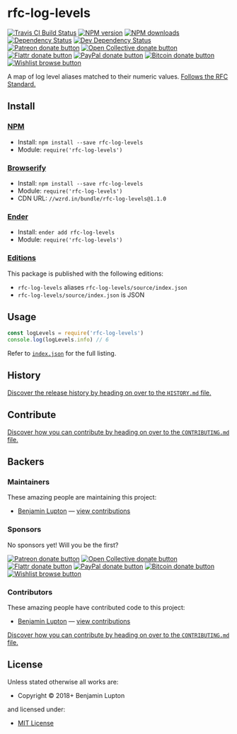 <!-- TITLE/ -->

<h1>rfc-log-levels</h1>

<!-- /TITLE -->


<!-- BADGES/ -->

<span class="badge-travisci"><a href="http://travis-ci.org/bevry/log-levels" title="Check this project's build status on TravisCI"><img src="https://img.shields.io/travis/bevry/log-levels/master.svg" alt="Travis CI Build Status" /></a></span>
<span class="badge-npmversion"><a href="https://npmjs.org/package/rfc-log-levels" title="View this project on NPM"><img src="https://img.shields.io/npm/v/rfc-log-levels.svg" alt="NPM version" /></a></span>
<span class="badge-npmdownloads"><a href="https://npmjs.org/package/rfc-log-levels" title="View this project on NPM"><img src="https://img.shields.io/npm/dm/rfc-log-levels.svg" alt="NPM downloads" /></a></span>
<span class="badge-daviddm"><a href="https://david-dm.org/bevry/log-levels" title="View the status of this project's dependencies on DavidDM"><img src="https://img.shields.io/david/bevry/log-levels.svg" alt="Dependency Status" /></a></span>
<span class="badge-daviddmdev"><a href="https://david-dm.org/bevry/log-levels#info=devDependencies" title="View the status of this project's development dependencies on DavidDM"><img src="https://img.shields.io/david/dev/bevry/log-levels.svg" alt="Dev Dependency Status" /></a></span>
<br class="badge-separator" />
<span class="badge-patreon"><a href="https://patreon.com/bevry" title="Donate to this project using Patreon"><img src="https://img.shields.io/badge/patreon-donate-yellow.svg" alt="Patreon donate button" /></a></span>
<span class="badge-opencollective"><a href="https://opencollective.com/bevry" title="Donate to this project using Open Collective"><img src="https://img.shields.io/badge/open%20collective-donate-yellow.svg" alt="Open Collective donate button" /></a></span>
<span class="badge-flattr"><a href="https://flattr.com/profile/balupton" title="Donate to this project using Flattr"><img src="https://img.shields.io/badge/flattr-donate-yellow.svg" alt="Flattr donate button" /></a></span>
<span class="badge-paypal"><a href="https://bevry.me/paypal" title="Donate to this project using Paypal"><img src="https://img.shields.io/badge/paypal-donate-yellow.svg" alt="PayPal donate button" /></a></span>
<span class="badge-bitcoin"><a href="https://bevry.me/bitcoin" title="Donate once-off to this project using Bitcoin"><img src="https://img.shields.io/badge/bitcoin-donate-yellow.svg" alt="Bitcoin donate button" /></a></span>
<span class="badge-wishlist"><a href="https://bevry.me/wishlist" title="Buy an item on our wishlist for us"><img src="https://img.shields.io/badge/wishlist-donate-yellow.svg" alt="Wishlist browse button" /></a></span>

<!-- /BADGES -->


A map of log level aliases matched to their numeric values. [Follows the RFC Standard.](http://www.faqs.org/rfcs/rfc3164.html)


<!-- INSTALL/ -->

<h2>Install</h2>

<a href="https://npmjs.com" title="npm is a package manager for javascript"><h3>NPM</h3></a><ul>
<li>Install: <code>npm install --save rfc-log-levels</code></li>
<li>Module: <code>require('rfc-log-levels')</code></li></ul>

<a href="http://browserify.org" title="Browserify lets you require('modules') in the browser by bundling up all of your dependencies"><h3>Browserify</h3></a><ul>
<li>Install: <code>npm install --save rfc-log-levels</code></li>
<li>Module: <code>require('rfc-log-levels')</code></li>
<li>CDN URL: <code>//wzrd.in/bundle/rfc-log-levels@1.1.0</code></li></ul>

<a href="http://enderjs.com" title="Ender is a full featured package manager for your browser"><h3>Ender</h3></a><ul>
<li>Install: <code>ender add rfc-log-levels</code></li>
<li>Module: <code>require('rfc-log-levels')</code></li></ul>

<h3><a href="https://github.com/bevry/editions" title="Editions are the best way to produce and consume packages you care about.">Editions</a></h3>

<p>This package is published with the following editions:</p>

<ul><li><code>rfc-log-levels</code> aliases <code>rfc-log-levels/source/index.json</code></li>
<li><code>rfc-log-levels/source/index.json</code> is JSON</li></ul>

<!-- /INSTALL -->


## Usage

``` javascript
const logLevels = require('rfc-log-levels')
console.log(logLevels.info) // 6
```

Refer to [`index.json`](https://github.com/bevry/log-levels/blob/master/index.json) for the full listing.

<!-- HISTORY/ -->

<h2>History</h2>

<a href="https://github.com/bevry/log-levels/blob/master/HISTORY.md#files">Discover the release history by heading on over to the <code>HISTORY.md</code> file.</a>

<!-- /HISTORY -->


<!-- CONTRIBUTE/ -->

<h2>Contribute</h2>

<a href="https://github.com/bevry/log-levels/blob/master/CONTRIBUTING.md#files">Discover how you can contribute by heading on over to the <code>CONTRIBUTING.md</code> file.</a>

<!-- /CONTRIBUTE -->


<!-- BACKERS/ -->

<h2>Backers</h2>

<h3>Maintainers</h3>

These amazing people are maintaining this project:

<ul><li><a href="http://balupton.com">Benjamin Lupton</a> — <a href="https://github.com/bevry/log-levels/commits?author=balupton" title="View the GitHub contributions of Benjamin Lupton on repository bevry/log-levels">view contributions</a></li></ul>

<h3>Sponsors</h3>

No sponsors yet! Will you be the first?

<span class="badge-patreon"><a href="https://patreon.com/bevry" title="Donate to this project using Patreon"><img src="https://img.shields.io/badge/patreon-donate-yellow.svg" alt="Patreon donate button" /></a></span>
<span class="badge-opencollective"><a href="https://opencollective.com/bevry" title="Donate to this project using Open Collective"><img src="https://img.shields.io/badge/open%20collective-donate-yellow.svg" alt="Open Collective donate button" /></a></span>
<span class="badge-flattr"><a href="https://flattr.com/profile/balupton" title="Donate to this project using Flattr"><img src="https://img.shields.io/badge/flattr-donate-yellow.svg" alt="Flattr donate button" /></a></span>
<span class="badge-paypal"><a href="https://bevry.me/paypal" title="Donate to this project using Paypal"><img src="https://img.shields.io/badge/paypal-donate-yellow.svg" alt="PayPal donate button" /></a></span>
<span class="badge-bitcoin"><a href="https://bevry.me/bitcoin" title="Donate once-off to this project using Bitcoin"><img src="https://img.shields.io/badge/bitcoin-donate-yellow.svg" alt="Bitcoin donate button" /></a></span>
<span class="badge-wishlist"><a href="https://bevry.me/wishlist" title="Buy an item on our wishlist for us"><img src="https://img.shields.io/badge/wishlist-donate-yellow.svg" alt="Wishlist browse button" /></a></span>

<h3>Contributors</h3>

These amazing people have contributed code to this project:

<ul><li><a href="http://balupton.com">Benjamin Lupton</a> — <a href="https://github.com/bevry/log-levels/commits?author=balupton" title="View the GitHub contributions of Benjamin Lupton on repository bevry/log-levels">view contributions</a></li></ul>

<a href="https://github.com/bevry/log-levels/blob/master/CONTRIBUTING.md#files">Discover how you can contribute by heading on over to the <code>CONTRIBUTING.md</code> file.</a>

<!-- /BACKERS -->


<!-- LICENSE/ -->

<h2>License</h2>

Unless stated otherwise all works are:

<ul><li>Copyright &copy; 2018+ Benjamin Lupton</li></ul>

and licensed under:

<ul><li><a href="http://spdx.org/licenses/MIT.html">MIT License</a></li></ul>

<!-- /LICENSE -->
